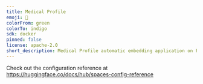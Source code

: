 ```yaml
---
title: Medical Profile
emoji: 💾
colorFrom: green
colorTo: indigo
sdk: docker
pinned: false
license: apache-2.0
short_description: Medical Profile automatic embedding application on FastAPI
---
```


Check out the configuration reference at https://huggingface.co/docs/hub/spaces-config-reference
